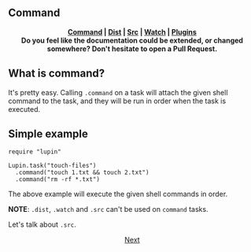 ## Command

<p align="center">
  <b>
    <a href="https://github.com/lupincr/lupin/blob/master/docs/3-command.md">Command</a> | <a href="https://github.com/lupincr/lupin/blob/master/docs/5-dist.md">Dist</a> | <a href="https://github.com/lupincr/lupin/blob/master/docs/4-src.md">Src</a> | <a href="https://github.com/lupincr/lupin/blob/master/docs/6-watch.md">Watch</a> | <a href="https://github.com/lupincr/lupin/blob/master/docs/7-plugins.md">Plugins</a>
    <br>
    Do you feel like the documentation could be extended, or changed somewhere? Don't hesitate to open a Pull Request.
  </b>
</p>

## What is command?

It's pretty easy. Calling `.command` on a task will attach the given shell command to the task, and they will be run in order when the task is executed.

## Simple example

```crystal
require "lupin"

Lupin.task("touch-files")
  .command("touch 1.txt && touch 2.txt")
  .command("rm -rf *.txt")
```

The above example will execute the given shell commands in order.

**NOTE**: `.dist`, `.watch` and `.src` can't be used on `command` tasks.

Let's talk about `.src`.

<p align="center">
  <a href="https://github.com/lupincr/lupin/blob/master/docs/4-src.md">Next</a>
</p>
